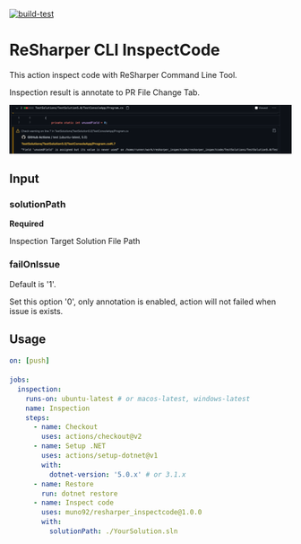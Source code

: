 [![build-test](https://github.com/muno92/resharper_inspectcode/actions/workflows/test.yml/badge.svg)](https://github.com/muno92/resharper_inspectcode/actions/workflows/test.yml)

# ReSharper CLI InspectCode

This action inspect code with ReSharper Command Line Tool.

Inspection result is annotate to PR File Change Tab.

![Annotation](annotation.png)

## Input

### solutionPath

**Required**

Inspection Target Solution File Path

### failOnIssue

Default is '1'.

Set this option '0', only annotation is enabled, action will not failed when issue is exists.

## Usage

```yaml
on: [push]

jobs:
  inspection:
    runs-on: ubuntu-latest # or macos-latest, windows-latest
    name: Inspection
    steps:
      - name: Checkout
        uses: actions/checkout@v2
      - name: Setup .NET
        uses: actions/setup-dotnet@v1
        with:
          dotnet-version: '5.0.x' # or 3.1.x
      - name: Restore
        run: dotnet restore
      - name: Inspect code
        uses: muno92/resharper_inspectcode@1.0.0
        with:
          solutionPath: ./YourSolution.sln
```
